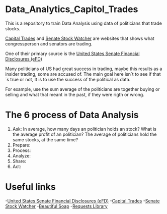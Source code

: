 # Data_Analytics_Capitol_Trades
This is a repository to train Data Analysis using data of politicians that trade stocks.


[Capital Trades](https://www.capitoltrades.com/) and  [Senate Stock Watcher](https://senatestockwatcher.com/) are  websites that shows what congressperson and senators are trading. 

One of their primary source is the [United States Senate Financial Disclosures (eFD)](https://efdsearch.senate.gov/search/home/)


Many politicians of US had great success in trading, maybe this results as a insider trading, some are accused of. The main goal here isn´t to see if that´s true or not, It is to use the success of the political as data. 

For example, use the sum average of the politicians are together buying or selling and what that meant in the past, if they were rigth or wrong.

# The 6 process of Data Analysis
1) Ask: In average, how many days an politician holds an stock? What is the average profit of an politician? The average of politicians hold the same stocks, at the same time?
2) Prepare:
3) Process:
4) Analyze:
5) Share:
6) Act:

# Useful links
-[United States Senate Financial Disclosures (eFD)](https://efdsearch.senate.gov/search/home/)
-[Capital Trades](https://www.capitoltrades.com/)
-[Senate Stock Watcher](https://senatestockwatcher.com/)
-[Beautiful Soap](https://beautiful-soup-4.readthedocs.io/en/latest/)
-[Requests Library](https://requests.readthedocs.io/en/latest/)


